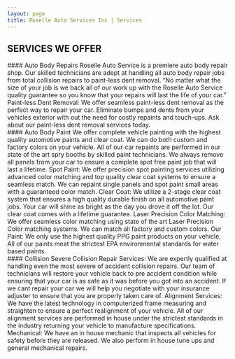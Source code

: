 ```yaml
---
layout: page
title: Roselle Auto Services Inc | Services
---
```


## SERVICES WE OFFER

<section>
#### Auto Body Repairs
Roselle Auto Service is a premiere auto body repair shop. Our skilled technicians are adept at handling all auto body repair jobs from total collision repairs to paint-less dent removal.
“No matter what the size of your job is we back all of our work up with the Roselle Auto Service quality guarantee so you know that your repairs will last the life of your car.”
Paint-less Dent Removal: We offer seamless paint-less dent removal as the perfect way to repair your car. Eliminate bumps and dents from your vehicles exterior with out the need for costly repaints and touch-ups. Ask about our paint-less dent removal services today.
</section>
<section>
#### Auto Body Paint
We offer complete vehicle painting with the highest quality automotive paints and clear coat. We can do both custom and factory colors on your vehicle. All of our car repaints are performed in our state of the art spry booths by skilled paint technicians. We always remove all panels from your car to ensure a complete spot free paint job that will last a lifetime.
Spot Paint: We offer precision spot painting services utilizing advanced color matching and top quality clear coat systems to ensure a seamless match. We can repaint single panels and spot paint small areas with a guaranteed color match.
Clear Coat: We utilize a 2-stage clear coat system that ensures a high quality durable finish on all automotive paint jobs. Your car will shine as bright as the day you drove it off the lot. Our clear coat comes with a lifetime guarantee.
Laser Precision Color Matching: We offer seamless color matching using state of the art Laser Precision Color matching systems. We can match all factory and custom colors.
Our Paint: We only use the highest quality PPG paint products on your vehicle. All of our paints meat the strictest EPA environmental standards for water based paints.
</section>
<section>
#### Collision
Severe Collision Repair Services: We are expertly qualified at handling even the most severe of accident collision repairs. Our team of technicians will restore your vehicle back to pre accident condition while ensuring that your car is as safe as it was before you got into an accident. If we cant repair your car we will help you negotiate with your insurance adjuster to ensure that you are properly taken care of.
Alignment Services: We have the latest technology in computerized frame measuring and straighten to ensure a perfect realignment of your vehicle. All of our alignment services are performed in house under the strictest standards in the industry returning your vehicle to manufacture specifications.
Mechanical: We have an in house mechanic that inspects all vehicles for safety before they are released. We also perform in house tune ups and general mechanical repairs.
</section>